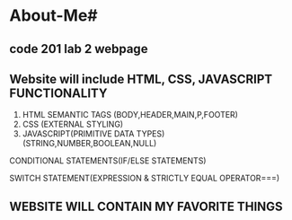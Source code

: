# About-Me# 
## code 201 lab 2 webpage

## Website will include HTML, CSS, JAVASCRIPT FUNCTIONALITY

1. HTML SEMANTIC TAGS (BODY,HEADER,MAIN,P,FOOTER)
2. CSS (EXTERNAL STYLING)
3. JAVASCRIPT(PRIMITIVE DATA TYPES)
(STRING,NUMBER,BOOLEAN,NULL)

CONDITIONAL STATEMENTS(IF/ELSE STATEMENTS)

SWITCH STATEMENT(EXPRESSION & STRICTLY EQUAL OPERATOR===)

## WEBSITE WILL CONTAIN MY FAVORITE THINGS



